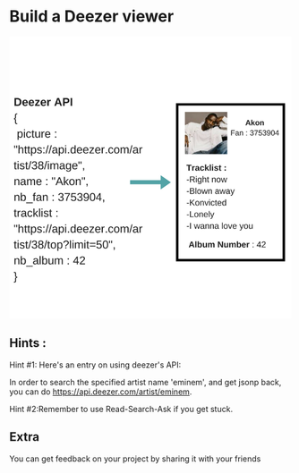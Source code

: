 # Build a Deezer viewer
![](images/Deezer-API.png)

## Hints :

Hint #1: Here's an entry on using deezer's API:

In order to search the specified artist name 'eminem', and get jsonp back, you can do
 https://api.deezer.com/artist/eminem.

Hint #2:Remember to use Read-Search-Ask if you get stuck.

## Extra

You can get feedback on your project by sharing it with your friends
